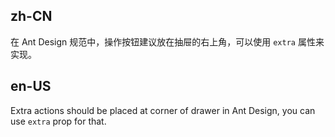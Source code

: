 ## zh-CN

在 Ant Design 规范中，操作按钮建议放在抽屉的右上角，可以使用 `extra` 属性来实现。

## en-US

Extra actions should be placed at corner of drawer in Ant Design, you can use `extra` prop for that.
